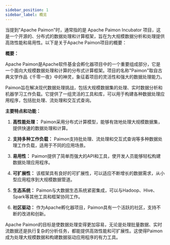 ```yaml
---
sidebar_position: 1
sidebar_label: 概览
---
```



当提到"Apache Paimon"时，通常指的是 Apache Paimon Incubator 项目，这是一个开源的、分布式的数据处理和计算框架，旨在为大规模数据分析和处理提供高效性能和易用性。以下是关于Apache Paimon项目的概要：


**概要：**

Apache Paimon是Apache软件基金会孵化器项目中的一个重要组成部分，它是一个面向大规模数据处理和计算的分布式计算框架。项目的名称"Paimon"取自古典文学作品《千零一夜》中的神灵，象征着项目的灵活性和强大的数据处理能力。

Paimon旨在解决现代数据处理挑战，包括大规模数据集的处理、实时数据分析和机器学习工作负载。它提供了一组灵活的工具和库，可以用于构建各种数据处理应用程序，包括批处理、流处理和交互式查询。

**主要特点和功能：**

1. **高性能处理：** Paimon采用分布式计算模型，能够有效地处理大规模数据集，提供快速的数据处理和计算。

2. **支持多种工作负载：** Paimon支持批处理、流处理和交互式查询等多种数据处理工作负载，适用于不同的应用场景。

3. **易用性：** Paimon提供了简单而强大的API和工具，使开发人员能够轻松构建数据处理应用程序。

4. **可扩展性：** 该框架具有良好的可扩展性，可以适应不断增长的数据需求，从小型应用程序到大规模数据管道。

5. **生态系统：** Paimon与大数据生态系统紧密集成，可以与Hadoop、Hive、Spark等其他工具和框架协同工作。

6. **社区驱动：** 作为Apache孵化器项目，Paimon具有一个活跃的社区，支持不断的改进和创新。

Apache Paimon的目标是使数据处理变得更加容易，无论是处理批量数据、实时流数据还是执行复杂的分析任务，都能提供高效性能和可扩展性。这使得Paimon成为处理大规模数据和构建数据驱动应用程序的有力工具。